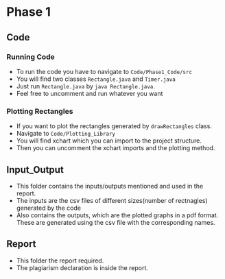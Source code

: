 # Phase 1

## Code
### Running Code
- To run the code you have to navigate to `Code/Phase1_Code/src` 
- You will find two classes `Rectangle.java` and `Timer.java`
- Just run `Rectangle.java` by `java Rectangle.java`.
- Feel free to uncomment and run whatever you want

### Plotting Rectangles
- If you want to plot the rectangles generated by `drawRectangles` class.
- Navigate to `Code/Plotting_Library`
- You will find xchart which you can import to the project structure.
- Then you can uncomment the xchart imports and the plotting method.


## Input_Output
- This folder contains the inputs/outputs mentioned and used in the report.
- The inputs are the csv files of different sizes(number of rectnagles) generated by the code 
- Also contains the outputs, which are the plotted graphs in a pdf format. These are generated using the csv file with the corresponding names.

## Report
- This folder the report required.
- The plagiarism declaration is inside the report.
